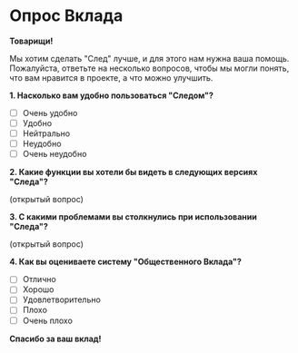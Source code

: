 # Опрос Вклада

**Товарищи!**

Мы хотим сделать "След" лучше, и для этого нам нужна ваша помощь. Пожалуйста, ответьте на несколько вопросов, чтобы мы могли понять, что вам нравится в проекте, а что можно улучшить.

**1. Насколько вам удобно пользоваться "Следом"?**

*   [ ] Очень удобно
*   [ ] Удобно
*   [ ] Нейтрально
*   [ ] Неудобно
*   [ ] Очень неудобно

**2. Какие функции вы хотели бы видеть в следующих версиях "Следа"?**

(открытый вопрос)

**3. С какими проблемами вы столкнулись при использовании "Следа"?**

(открытый вопрос)

**4. Как вы оцениваете систему "Общественного Вклада"?**

*   [ ] Отлично
*   [ ] Хорошо
*   [ ] Удовлетворительно
*   [ ] Плохо
*   [ ] Очень плохо

**Спасибо за ваш вклад!**
